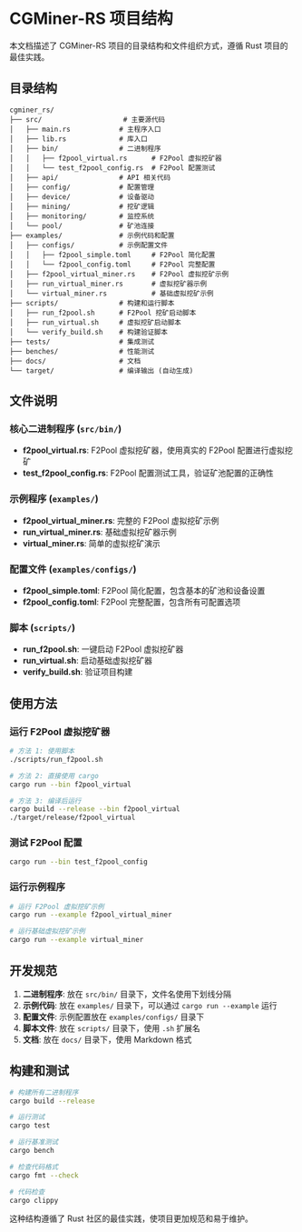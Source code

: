 # CGMiner-RS 项目结构

本文档描述了 CGMiner-RS 项目的目录结构和文件组织方式，遵循 Rust 项目的最佳实践。

## 目录结构

```
cgminer_rs/
├── src/                    # 主要源代码
│   ├── main.rs            # 主程序入口
│   ├── lib.rs             # 库入口
│   ├── bin/               # 二进制程序
│   │   ├── f2pool_virtual.rs      # F2Pool 虚拟挖矿器
│   │   └── test_f2pool_config.rs  # F2Pool 配置测试
│   ├── api/               # API 相关代码
│   ├── config/            # 配置管理
│   ├── device/            # 设备驱动
│   ├── mining/            # 挖矿逻辑
│   ├── monitoring/        # 监控系统
│   └── pool/              # 矿池连接
├── examples/              # 示例代码和配置
│   ├── configs/           # 示例配置文件
│   │   ├── f2pool_simple.toml     # F2Pool 简化配置
│   │   └── f2pool_config.toml     # F2Pool 完整配置
│   ├── f2pool_virtual_miner.rs    # F2Pool 虚拟挖矿示例
│   ├── run_virtual_miner.rs       # 虚拟挖矿器示例
│   └── virtual_miner.rs           # 基础虚拟挖矿示例
├── scripts/               # 构建和运行脚本
│   ├── run_f2pool.sh      # F2Pool 挖矿启动脚本
│   ├── run_virtual.sh     # 虚拟挖矿启动脚本
│   └── verify_build.sh    # 构建验证脚本
├── tests/                 # 集成测试
├── benches/               # 性能测试
├── docs/                  # 文档
└── target/                # 编译输出 (自动生成)
```

## 文件说明

### 核心二进制程序 (`src/bin/`)

- **f2pool_virtual.rs**: F2Pool 虚拟挖矿器，使用真实的 F2Pool 配置进行虚拟挖矿
- **test_f2pool_config.rs**: F2Pool 配置测试工具，验证矿池配置的正确性

### 示例程序 (`examples/`)

- **f2pool_virtual_miner.rs**: 完整的 F2Pool 虚拟挖矿示例
- **run_virtual_miner.rs**: 基础虚拟挖矿器示例
- **virtual_miner.rs**: 简单的虚拟挖矿演示

### 配置文件 (`examples/configs/`)

- **f2pool_simple.toml**: F2Pool 简化配置，包含基本的矿池和设备设置
- **f2pool_config.toml**: F2Pool 完整配置，包含所有可配置选项

### 脚本 (`scripts/`)

- **run_f2pool.sh**: 一键启动 F2Pool 虚拟挖矿器
- **run_virtual.sh**: 启动基础虚拟挖矿器
- **verify_build.sh**: 验证项目构建

## 使用方法

### 运行 F2Pool 虚拟挖矿器

```bash
# 方法 1: 使用脚本
./scripts/run_f2pool.sh

# 方法 2: 直接使用 cargo
cargo run --bin f2pool_virtual

# 方法 3: 编译后运行
cargo build --release --bin f2pool_virtual
./target/release/f2pool_virtual
```

### 测试 F2Pool 配置

```bash
cargo run --bin test_f2pool_config
```

### 运行示例程序

```bash
# 运行 F2Pool 虚拟挖矿示例
cargo run --example f2pool_virtual_miner

# 运行基础虚拟挖矿示例
cargo run --example virtual_miner
```

## 开发规范

1. **二进制程序**: 放在 `src/bin/` 目录下，文件名使用下划线分隔
2. **示例代码**: 放在 `examples/` 目录下，可以通过 `cargo run --example` 运行
3. **配置文件**: 示例配置放在 `examples/configs/` 目录下
4. **脚本文件**: 放在 `scripts/` 目录下，使用 `.sh` 扩展名
5. **文档**: 放在 `docs/` 目录下，使用 Markdown 格式

## 构建和测试

```bash
# 构建所有二进制程序
cargo build --release

# 运行测试
cargo test

# 运行基准测试
cargo bench

# 检查代码格式
cargo fmt --check

# 代码检查
cargo clippy
```

这种结构遵循了 Rust 社区的最佳实践，使项目更加规范和易于维护。
